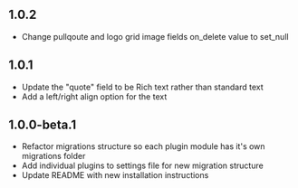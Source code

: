 ## 1.0.2
- Change pullqoute and logo grid image fields on_delete value to set_null

## 1.0.1
- Update the "quote" field to be Rich text rather than standard text
- Add a left/right align option for the text

## 1.0.0-beta.1

- Refactor migrations structure so each plugin module has it's own migrations folder
- Add individual plugins to settings file for new migration structure
- Update README with new installation instructions